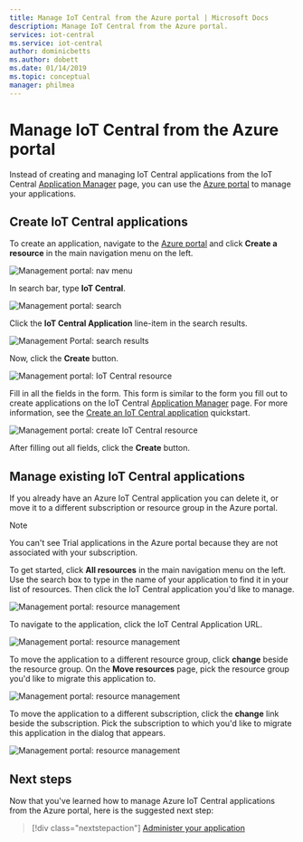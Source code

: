 ```yaml
---
title: Manage IoT Central from the Azure portal | Microsoft Docs
description: Manage IoT Central from the Azure portal.
services: iot-central
ms.service: iot-central
author: dominicbetts
ms.author: dobett
ms.date: 01/14/2019
ms.topic: conceptual
manager: philmea
---
```


# Manage IoT Central from the Azure portal

Instead of creating and managing IoT Central applications from the IoT Central [Application Manager](https://aka.ms/iotcentral) page, you can use the [Azure portal](https://portal.azure.com) to manage your applications.

## Create IoT Central applications

To create an application, navigate to the [Azure portal](https://ms.portal.azure.com) and click **Create a resource** in the main navigation menu on the left.

![Management portal: nav menu](media/howto-manage-iot-central-from-portal/image0.png)

In search bar, type **IoT Central**.

![Management portal: search](media/howto-manage-iot-central-from-portal/image0a.png)

Click the **IoT Central Application** line-item in the search results.

![Management Portal: search results](media/howto-manage-iot-central-from-portal/image0b.png)

Now, click the **Create** button.

![Management portal: IoT Central resource](media/howto-manage-iot-central-from-portal/image0c.png)

Fill in all the fields in the form. This form is similar to the form you fill out to create applications on the IoT Central [Application Manager](https://aka.ms/iotcentral) page. For more information, see the [Create an IoT Central application](quick-deploy-iot-central.md) quickstart.

![Management portal: create IoT Central resource](media/howto-manage-iot-central-from-portal/image1.png)  

After filling out all fields, click the **Create** button.

## Manage existing IoT Central applications

If you already have an Azure IoT Central application you can delete it, or move it to a different subscription or resource group in the Azure portal.

> [!NOTE]
> You can't see Trial applications in the Azure portal because they are not associated with your subscription.

To get started, click **All resources** in the main navigation menu on the left. Use the search box to type in the name of your application to find it in your list of resources. Then click the IoT Central application you'd like to manage.

![Management portal: resource management](media/howto-manage-iot-central-from-portal/image2.png)

To navigate to the application, click the IoT Central Application URL.

![Management portal: resource management](media/howto-manage-iot-central-from-portal/image3.png)

To move the application to a different resource group, click **change** beside the resource group. On the **Move resources** page, pick the resource group you'd like to migrate this application to.

![Management portal: resource management](media/howto-manage-iot-central-from-portal/image4.png)

To move the application to a different subscription, click the **change** link beside the subscription. Pick the subscription to which you'd like to migrate this application in the dialog that appears.

![Management portal: resource management](media/howto-manage-iot-central-from-portal/image5.png)

## Next steps

Now that you've learned how to manage Azure IoT Central applications from the Azure portal, here is the suggested next step:

> [!div class="nextstepaction"]
> [Administer your application](howto-administer.md)